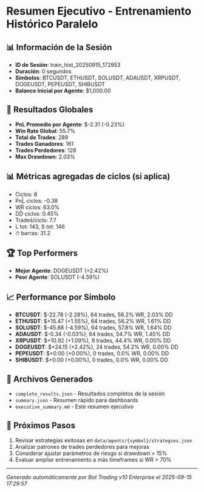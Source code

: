 # Resumen Ejecutivo - Entrenamiento Histórico Paralelo

## 📊 Información de la Sesión
- **ID de Sesión**: train_hist_20250915_172953
- **Duración**: 0 segundos
- **Símbolos**: BTCUSDT, ETHUSDT, SOLUSDT, ADAUSDT, XRPUSDT, DOGEUSDT, PEPEUSDT, SHIBUSDT
- **Balance Inicial por Agente**: $1,000.00

## 🎯 Resultados Globales
- **PnL Promedio por Agente**: $-2.31 (-0.23%)
- **Win Rate Global**: 55.7%
- **Total de Trades**: 289
- **Trades Ganadores**: 161
- **Trades Perdedores**: 128
- **Max Drawdown**: 2.03%

## 📊 Métricas agregadas de ciclos (si aplica)
- Ciclos: 8
- PnL̄ ciclos: -0.38
- WR̄ ciclos: 63.0%
- DD̄ ciclos: 0.45%
- Trades̄/ciclo: 7.7
- L tot: 143, S tot: 146
- ⏱̄ barras: 31.2


## 🏆 Top Performers
- **Mejor Agente**: DOGEUSDT (+2.42%)
- **Peor Agente**: SOLUSDT (-4.59%)

## 📈 Performance por Símbolo
- **BTCUSDT**: $-22.78 (-2.28%), 64 trades, 56.2% WR, 2.03% DD
- **ETHUSDT**: $+15.47 (+1.55%), 64 trades, 56.2% WR, 1.61% DD
- **SOLUSDT**: $-45.88 (-4.59%), 64 trades, 57.8% WR, 1.64% DD
- **ADAUSDT**: $-0.34 (-0.03%), 64 trades, 54.7% WR, 1.40% DD
- **XRPUSDT**: $+10.92 (+1.09%), 9 trades, 44.4% WR, 0.00% DD
- **DOGEUSDT**: $+24.15 (+2.42%), 24 trades, 54.2% WR, 0.00% DD
- **PEPEUSDT**: $+0.00 (+0.00%), 0 trades, 0.0% WR, 0.00% DD
- **SHIBUSDT**: $+0.00 (+0.00%), 0 trades, 0.0% WR, 0.00% DD

## 📁 Archivos Generados
- `complete_results.json` - Resultados completos de la sesión
- `summary.json` - Resumen rápido para dashboards
- `executive_summary.md` - Este resumen ejecutivo

## 🎯 Próximos Pasos
1. Revisar estrategias exitosas en `data/agents/{symbol}/strategies.json`
2. Analizar patrones de trades perdedores para mejoras
3. Considerar ajustar parámetros de riesgo si drawdown > 15%
4. Evaluar ampliar entrenamiento a más timeframes si WR > 70%

---
*Generado automáticamente por Bot Trading v10 Enterprise el 2025-09-15 17:29:57*
